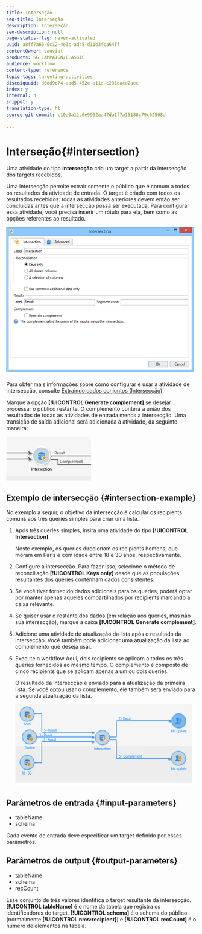 ```yaml
---
title: Interseção
seo-title: Interseção
description: Interseção
seo-description: null
page-status-flag: never-activated
uuid: a8ff7a66-6c12-4e3c-ad45-d11b34ca64ff
contentOwner: sauviat
products: SG_CAMPAIGN/CLASSIC
audience: workflow
content-type: reference
topic-tags: targeting-activities
discoiquuid: d0dd9c74-aad5-452e-a11d-c231dacd2aec
index: y
internal: n
snippet: y
translation-type: ht
source-git-commit: c10a0a11c6e9952aa47da1f7a15188c79c62508d

---
```



# Interseção{#intersection}

Uma atividade do tipo **intersecção** cria um target a partir da intersecção dos targets recebidos.

Uma intersecção permite extrair somente o público que é comum a todos os resultados da atividade de entrada. O target é criado com todos os resultados recebidos: todas as atividades anteriores devem então ser concluídas antes que a intersecção possa ser executada. Para configurar essa atividade, você precisa inserir um rótulo para ela, bem como as opções referentes ao resultado.

![](assets/s_user_segmentation_inter.png)

Para obter mais informações sobre como configurar e usar a atividade de intersecção, consulte [Extraindo dados conjuntos (Intersecção)](../../workflow/using/targeting-data.md#extracting-joint-data--intersection-).

Marque a opção **[!UICONTROL Generate complement]** se desejar processar o público restante. O complemento conterá a união dos resultados de todas as atividades de entrada menos a intersecção. Uma transição de saída adicional será adicionada à atividade, da seguinte maneira:

![](assets/s_user_segmentation_inter_compl.png)

## Exemplo de intersecção {#intersection-example}

No exemplo a seguir, o objetivo da intersecção é calcular os recipients comuns aos três queries simples para criar uma lista.

1. Após três queries simples, insira uma atividade do tipo **[!UICONTROL Intersection]**.

   Neste exemplo, os queries direcionam os recipients homens, que moram em Paris e com idade entre 18 e 30 anos, respectivamente.

1. Configure a intersecção. Para fazer isso, selecione o método de reconciliação **[!UICONTROL Keys only]** desde que as populações resultantes dos queries contenham dados consistentes.
1. Se você tiver fornecido dados adicionais para os queries, poderá optar por manter apenas aqueles compartilhados por recipients marcando a caixa relevante.
1. Se quiser usar o restante dos dados (em relação aos queries, mas não sua intersecção), marque a caixa **[!UICONTROL Generate complement]**.
1. Adicione uma atividade de atualização da lista após o resultado da intersecção. Você também pode adicionar uma atualização da lista ao complemento que deseja usar.
1. Execute o workflow Aqui, dois recipients se aplicam a todos os três queries fornecidos ao mesmo tempo. O complemento é composto de cinco recipients que se aplicam apenas a um ou dois queries.

   O resultado da intersecção é enviado para a atualização da primeira lista. Se você optou usar o complemento, ele também será enviado para a segunda atualização da lista.

   ![](assets/intersection_example.png)

## Parâmetros de entrada {#input-parameters}

* tableName
* schema

Cada evento de entrada deve especificar um target definido por esses parâmetros.

## Parâmetros de output {#output-parameters}

* tableName
* schema
* recCount

Esse conjunto de três valores identifica o target resultante da intersecção. **[!UICONTROL tableName]** é o nome da tabela que registra os identificadores de target, **[!UICONTROL schema]** é o schema do público (normalmente **[!UICONTROL nms:recipient]**) e **[!UICONTROL recCount]** é o número de elementos na tabela.

